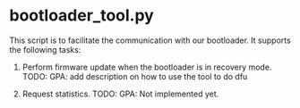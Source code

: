 # bootloader_tool.py
This script is to facilitate the communication with our bootloader. It supports the following tasks:
1) Perform firmware update when the bootloader is in recovery mode.
TODO: GPA: add description on how to use the tool to do dfu

2) Request statistics.
TODO: GPA: Not implemented yet.